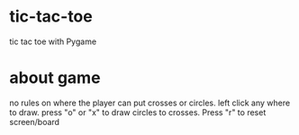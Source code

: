 # tic-tac-toe
tic tac toe with Pygame

# about game
no rules on where the player can put crosses or circles.
left click any where to draw. press "o" or "x" to draw circles to crosses. Press "r" to reset screen/board
